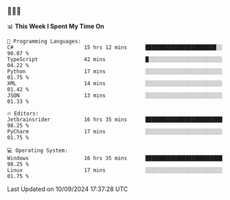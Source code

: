 ### 👋👋👋
<!--START_SECTION:waka-->
📊 **This Week I Spent My Time On** 

```text
💬 Programming Languages: 
C#                       15 hrs 12 mins      ███████████████████████░░   90.07 % 
TypeScript               42 mins             █░░░░░░░░░░░░░░░░░░░░░░░░   04.22 % 
Python                   17 mins             ░░░░░░░░░░░░░░░░░░░░░░░░░   01.75 % 
XML                      14 mins             ░░░░░░░░░░░░░░░░░░░░░░░░░   01.42 % 
JSON                     13 mins             ░░░░░░░░░░░░░░░░░░░░░░░░░   01.33 % 

🔥 Editors: 
Jetbrainsrider           16 hrs 35 mins      █████████████████████████   98.25 % 
PyCharm                  17 mins             ░░░░░░░░░░░░░░░░░░░░░░░░░   01.75 % 

💻 Operating System: 
Windows                  16 hrs 35 mins      █████████████████████████   98.25 % 
Linux                    17 mins             ░░░░░░░░░░░░░░░░░░░░░░░░░   01.75 % 
```


 Last Updated on 10/09/2024 17:37:28 UTC
<!--END_SECTION:waka-->
